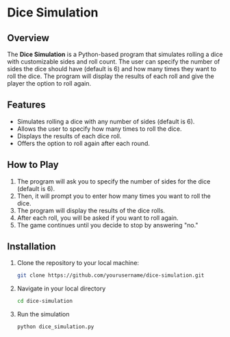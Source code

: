 # Dice Simulation

## Overview

The **Dice Simulation** is a Python-based program that simulates rolling a dice with customizable sides and roll count. The user can specify the number of sides the dice should have (default is 6) and how many times they want to roll the dice. The program will display the results of each roll and give the player the option to roll again.

## Features
- Simulates rolling a dice with any number of sides (default is 6).
- Allows the user to specify how many times to roll the dice.
- Displays the results of each dice roll.
- Offers the option to roll again after each round.

## How to Play

1. The program will ask you to specify the number of sides for the dice (default is 6).
2. Then, it will prompt you to enter how many times you want to roll the dice.
3. The program will display the results of the dice rolls.
4. After each roll, you will be asked if you want to roll again.
5. The game continues until you decide to stop by answering "no."


## Installation

1. Clone the repository to your local machine:

   ```bash
   git clone https://github.com/yourusername/dice-simulation.git

2. Navigate in your local directory
   
   ```bash
   cd dice-simulation

3. Run the simulation
   
   ```bash
   python dice_simulation.py
